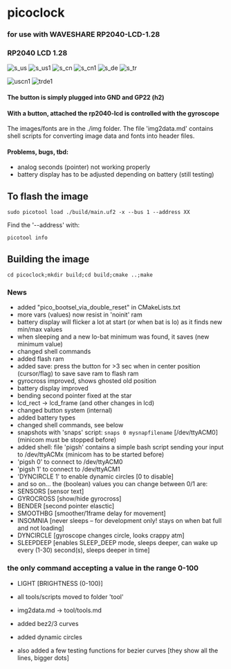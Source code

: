 # picoclock
### for use with WAVESHARE RP2040-LCD-1.28
### RP2040 LCD 1.28

![s_us](https://github.com/dawigit/picoclock/blob/main/img/s_us.png) ![s_us1](https://github.com/dawigit/picoclock/blob/main/img/s_us1.png) 
![s_cn](https://github.com/dawigit/picoclock/blob/main/img/s_cn.png) ![s_cn1](https://github.com/dawigit/picoclock/blob/main/img/s_cn1.png)
![s_de](https://github.com/dawigit/picoclock/blob/main/img/s_de.png) ![s_tr](https://github.com/dawigit/picoclock/blob/main/img/s_tr.png)


![uscn1](https://user-images.githubusercontent.com/26333559/196231673-cdbe89fb-14fd-46a9-b566-e3241b16d3c8.png)
![trde1](https://user-images.githubusercontent.com/26333559/196231689-c6d9e030-b088-4c9f-bef6-1a3cd4f5b1c6.png)

#### The button is simply plugged into GND and GP22 (h2)
#### With a button, attached the rp2040-lcd is controlled with the gyroscope

The images/fonts are in the ./img folder.
The file 'img2data.md' contains shell scripts for converting image data and fonts into header files.

#### Problems, bugs, tbd:

- analog seconds (pointer) not working properly
- battery display has to be adjusted depending on battery (still testing)

## To flash the image

`sudo picotool load ./build/main.uf2 -x --bus 1 --address XX`

Find the '--address' with:

`picotool info`


## Building the image

`cd picoclock;mkdir build;cd build;cmake ..;make`

### News
- added "pico_bootsel_via_double_reset" in CMakeLists.txt
- more vars (values) now resist in 'noinit' ram
- battery display will flicker a lot at start (or when bat is lo) as it finds new min/max values
- when sleeping and a new lo-bat minimum was found, it saves (new minimum value)
- changed shell commands
- added flash ram
- added save: press the button for >3 sec when in center position (cursor/flag) to save save ram to flash ram
- gyrocross improved, shows ghosted old position
- battery display improved
- bending second pointer fixed at the star
- lcd_rect -> lcd_frame (and other changes in lcd)
- changed button system (internal)
- added battery types
- changed shell commands, see below
- snapshots with 'snaps' script: `snaps 0 mysnapfilename` [/dev/ttyACM0] (minicom must be stopped before)
- added shell: file 'pigsh' contains a simple bash script sending your input to /dev/ttyACMx (minicom has to be started before)
- 'pigsh 0' to connect to  /dev/ttyACM0 
- 'pigsh 1' to connect to  /dev/ttyACM1
- 'DYNCIRCLE 1' to enable dynamic circles [0 to disable]
- and so on… the (boolean) values you can change between 0/1 are:
- SENSORS			[sensor text]
- GYROCROSS			[show/hide gyrocross]
- BENDER			[second pointer elasctic]
- SMOOTHBG			[smoother/1frame delay for movement]
- INSOMNIA			[never sleeps – for development only! stays on when bat full and not loading]
- DYNCIRCLE			[gyroscope changes circle, looks crappy atm]
- SLEEPDEEP			[enables SLEEP_DEEP mode, sleeps deeper, can wake up every (1-30) second(s), sleeps deeper in time]
### the only command accepting a value in the range 0-100
- LIGHT				[BRIGHTNESS (0-100)]

- all tools/scripts moved to folder 'tool'
- img2data.md -> tool/tools.md
- added bez2/3 curves
- added dynamic circles
- also added a few testing functions for bezier curves [they show all the lines, bigger dots]

 

